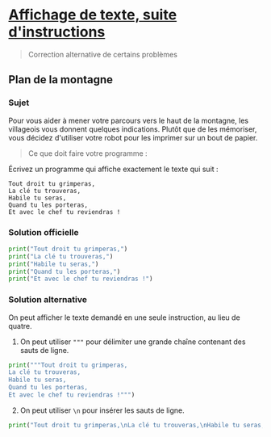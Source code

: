 # [Affichage de texte, suite d'instructions](http://www.france-ioi.org/algo/chapter.php?idChapter=642)
> Correction alternative de certains problèmes

## Plan de la montagne

### Sujet

Pour vous aider à mener votre parcours vers le haut de la montagne, les villageois vous donnent quelques indications. Plutôt que de les mémoriser, vous décidez d'utiliser votre robot pour les imprimer sur un bout de papier.

> Ce que doit faire votre programme :

Écrivez un programme qui affiche exactement le texte qui suit :

    Tout droit tu grimperas,
    La clé tu trouveras,
    Habile tu seras,
    Quand tu les porteras,
    Et avec le chef tu reviendras !



### Solution officielle

```python
print("Tout droit tu grimperas,")
print("La clé tu trouveras,")
print("Habile tu seras,")
print("Quand tu les porteras,")
print("Et avec le chef tu reviendras !")
```

### Solution alternative

On peut afficher le texte demandé en une seule instruction, au lieu de quatre.

1. On peut utiliser `"""` pour délimiter une grande chaîne contenant des sauts de ligne.

```python
print("""Tout droit tu grimperas,
La clé tu trouveras,
Habile tu seras,
Quand tu les porteras,
Et avec le chef tu reviendras !""")
```

2. On peut utiliser `\n` pour insérer les sauts de ligne.

```python
print("Tout droit tu grimperas,\nLa clé tu trouveras,\nHabile tu seras,\nQuand tu les porteras,\nEt avec le chef tu reviendras !")
```

